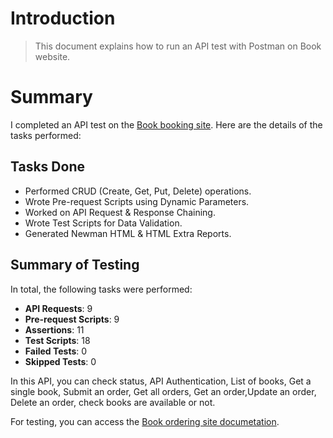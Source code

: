 # Introduction
> This document explains how to run an API test with Postman on Book website.
# Summary

I completed an API test on the [Book booking site](https://restful-booker.herokuapp.com/). Here are the details of the tasks performed:

## Tasks Done

- Performed CRUD (Create, Get, Put, Delete) operations.
- Wrote Pre-request Scripts using Dynamic Parameters.
- Worked on API Request & Response Chaining.
- Wrote Test Scripts for Data Validation.
- Generated Newman HTML & HTML Extra Reports.

## Summary of Testing

In total, the following tasks were performed:

- **API Requests**: 9
- **Pre-request Scripts**: 9
- **Assertions**: 11
- **Test Scripts**: 18
- **Failed Tests**: 0
- **Skipped Tests**: 0

In this API, you can check status, API Authentication, List of books, Get a single book, Submit an order, Get all orders, Get an order,Update an order, Delete an order, check books are available or not.

For testing, you can access the [Book ordering site documetation](https://github.com/vdespa/introduction-to-postman-course/blob/main/simple-books-api.md).


